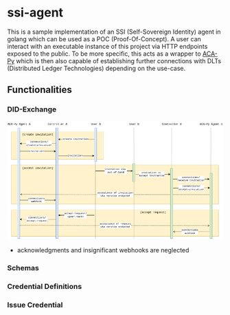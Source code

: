 # ssi-agent

This is a sample implementation of an SSI (Self-Sovereign Identity) agent in golang which
can be used as a POC (Proof-Of-Concept). A user can interact with an executable instance
of this project via HTTP endpoints exposed to the public. To be more specific, this acts as a 
wrapper to [ACA-Py](https://github.com/hyperledger/aries-cloudagent-python) which is 
then also capable of establishing further connections with DLTs (Distributed Ledger 
Technologies) depending on the use-case.

## Functionalities

### DID-Exchange

![sequence diagram](docs/images/did-exchange.png)
* acknowledgments and insignificant webhooks are neglected

### Schemas



### Credential Definitions

### Issue Credential
